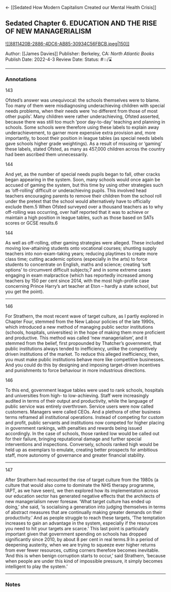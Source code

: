 <- [[Sedated How Modern Capitalism Created our Mental Health Crisis]]

## Sedated Chapter 6. EDUCATION AND THE RISE OF NEW MANAGERIALISM

[ ![[8811420B-2886-4DC6-AB85-30934C56FBCB.jpeg|150]] ](https://www.amazon.com/Sedated-Modern-Capitalism-Created-Mental/dp/1786499878/ref=mp_s_a_1_1?crid=19489LBHXXQ45&keywords=sedated+how+modern+capitalism+created+our+mental+health+crisis&qid=1673398494&sprefix=sedated%2Caps%2C119&sr=8-1)

Author: [[James Davies]]
Publisher: Berkeley, CA: _North Atlantic Books_
Publish Date: 2022-4-3
Review Date: 
Status: #💥/⌛️ 

___

### Annotations

143

Ofsted’s answer was unequivocal: the schools themselves were to blame. Too many of them were misdiagnosing underachieving children with special needs problems, when their needs were ‘no different from those of most other pupils’. Many children were rather underachieving, Ofsted asserted, because there was still too much ‘poor day-to-day’ teaching and planning in schools. Some schools were therefore using these labels to explain away underachievement, to garner more expensive extra provision and, more importantly, to boost their position in league tables (as special needs labels gave schools higher grade weightings). As a result of misusing or ‘gaming’ these labels, stated Ofsted, as many as 457,000 children across the country had been ascribed them unnecessarily.

144

And yet, as the number of special needs pupils began to fall, other cracks began appearing in the system. Soon, many schools would once again be accused of gaming the system, but this time by using other strategies such as ‘off-rolling’ difficult or underachieving pupils. This involved head teachers encouraging parents to remove their children from the school roll under the pretext that the school would alternatively have to officially exclude them.5 When Ofsted surveyed over a thousand teachers as to why off-rolling was occurring, over half reported that it was to achieve or maintain a high position in league tables, such as those based on SATs scores or GCSE results.6

144

As well as off-rolling, other gaming strategies were alleged. These included moving low-attaining students onto vocational courses; shunting supply teachers into non-exam-taking years; reducing playtimes to create more class time; cutting academic options (especially in the arts) to force students to concentrate on English, maths and science; creating ‘soft options’ to circumvent difficult subjects;7 and in some extreme cases engaging in exam malpractice (which has reportedly increased among teachers by 150 per cent since 2014, with the most high-profile case concerning Prince Harry’s art teacher at Eton – hardly a state school, but you get the point).

---

146

For Strathern, the most recent wave of target culture, as I partly explored in Chapter Four, stemmed from the New Labour policies of the late 1990s, which introduced a new method of managing public sector institutions (schools, hospitals, universities) in the hope of making them more proficient and productive. This method was called ‘new managerialism’, and it stemmed from the belief, first propounded by Thatcher’s government, that public institutions always tended to inefficiency, unlike the competitively driven institutions of the market. To reduce this alleged inefficiency, then, you must make public institutions behave more like competitive businesses. And you could do this by designing and imposing target-driven incentives and punishments to force behaviour in more industrious directions.

146

To this end, government league tables were used to rank schools, hospitals and universities from high- to low-achieving. Staff were increasingly audited in terms of their output and productivity, while the language of public service was entirely overthrown. Service users were now called customers. Managers were called CEOs. And a plethora of other business terms reframed all institutional operations. Instead of competing for custom and profit, public servants and institutions now competed for higher placing in government rankings, with penalties and rewards being issued accordingly. In the case of schools, those ranked low would be called out for their failure, bringing reputational damage and further special interventions and inspections. Conversely, schools ranked high would be held up as exemplars to emulate, creating better prospects for ambitious staff, more autonomy of governance and greater financial stability.

---

147

After Strathern had recounted the rise of target culture from the 1980s (a culture that would also come to dominate the NHS therapy programme, IAPT, as we have seen), we then explored how its implementation across our education sector has generated negative effects that the architects of new managerialism never foresaw. ‘What target culture has ended up doing,’ she said, ‘is socialising a generation into judging themselves in terms of abstract measures that are continually making greater demands on their productivity.’ And as people struggle to reach these targets, ‘The temptation increases to gain an advantage in the system, especially if the resources you need to hit your targets are scarce.’ This last point is particularly important given that government spending on schools has dropped significantly since 2010, by about 8 per cent in real terms.9 In a period of deepening austerity, when we are trying to squeeze ever higher returns from ever fewer resources, cutting corners therefore becomes inevitable. ‘And this is when benign corruption starts to occur,’ said Strathern, ‘because when people are under this kind of impossible pressure, it simply becomes intelligent to play the system.’

___

### Notes


